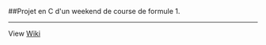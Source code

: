 ##Projet en C d'un weekend de course de formule 1.

***
View 
[Wiki](https://github.com/gpk659/projet_c_formule1/wiki)
